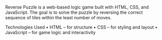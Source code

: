 Reverse Puzzle is a web-based logic game built with HTML, CSS, and JavaScript. The goal is to solve the puzzle by reversing the correct sequence of tiles within the least number of moves.

Technologies Used
• HTML – for structure
• CSS – for styling and layout
• JavaScript – for game logic and interactivity
